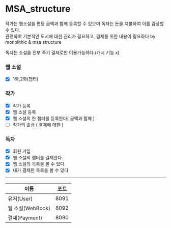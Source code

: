 # MSA_structure

작가는 웹소설을 편당 금액과 함께 등록할 수 있으며
독자는 돈을 지불하여 이를 감상할 수 있다. <br>
관련하여 기본적인 도서에 대한 관리가 필요하고, 결제를 위한 내용이 필요하다 by monolithic & msa structure <br>

독자는 소설을 전부 즉기 결제로만 이용가능하다.(캐시 기능 x)

### 웹 소설<br>

- [x] 1화,2화(챕터)

### 작가<br>

- [x] 작가 등록 <br>
- [x] 웹 소설 등록 <br>
- [x] 웹 소설의 한 챕터를 등록한다( 금액과 함께 )
- [ ] 작가의 출금 ( 결제에 대한 )

### 독자

- [x] 회원 가입
- [x] 웹 소설의 챕터를 결제한다.
- [x] 웹 소설의 목록을 볼 수 있다.
- [x] 내가 결제한 목록을 볼 수 있다.

<hr>

| 이름 | 포트 |
| --- | --- |
| 유저(User) | 8091 |
| 웹 소설(WebBook) | 8092 |
| 결제(Payment) | 8090 |
